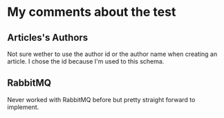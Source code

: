 # My comments about the test

## Articles's Authors

Not sure wether to use the author id or the author name when creating an article. I chose the id because I'm used to this schema.

## RabbitMQ

Never worked with RabbitMQ before but pretty straight forward to implement.
